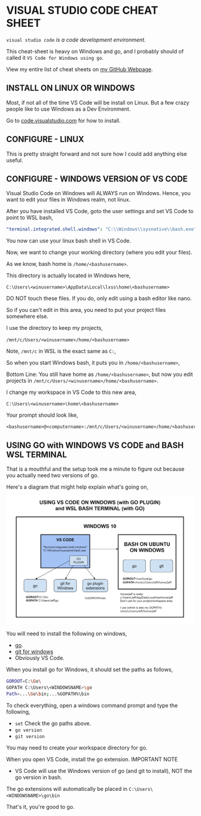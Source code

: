 # VISUAL STUDIO CODE CHEAT SHEET

`visual studio code` _is a code development environment._

This cheat-sheet is heavy on Windows and go, and I probably
should of called it `VS Code for Windows using go`.

View my entire list of cheat sheets on
[my GitHub Webpage](https://jeffdecola.github.io/my-cheat-sheets/).

## INSTALL ON LINUX OR WINDOWS

Most, if not all of the time VS Code will be
install on Linux.  But a few crazy people like
to use Windows as a Dev Environment.

Go to [code.visualstudio.com](https://code.visualstudio.com/)
for how to install.

## CONFIGURE - LINUX

This is pretty straight forward and not sure how I
could add anything else useful.

## CONFIGURE - WINDOWS VERSION OF VS CODE

Visual Studio Code on Windows will ALWAYS run
on Windows.  Hence, you want to edit your
files in Windows realm, not linux.

After you have installed VS Code, goto the user settings and set VS Code to point to WSL bash,

```yaml
"terminal.integrated.shell.windows": "C:\\Windows\\sysnative\\bash.exe",
```

You now can use your linux bash shell in VS Code.

Now, we want to change your working directory (where you edit your files).

As we know, bash home is `/home/<bashusername>`.

This directory is actually located in Windows here,

```
C:\Users\<winusername>\AppData\Local\lxss\home\<bashusername>
```

DO NOT touch these files.  If you do, only edit using
a bash editor like nano.

So if you can't edit in this area, you need
to put your project files somewhere else.

I use the directory to keep my projects,

`/mnt/c/Users/<winusername>/home/<bashusername>`

Note, `/mnt/c` in WSL is the exact same as `C:`,

So when you start Windows bash, it puts you in `/home/<bashusername>`,

Bottom Line: You still have home as `/home/<bashusername>`,
but now you edit projects in `/mnt/c/Users/<winusername>/home/<bashusername>`.

I change my workspace in VS Code to this new area,

```text
C:\Users\<winusername>\home\<bashusername>
```

Your prompt should look like,

```text
<bashusername>@<computername>:/mnt/c/Users/<winusername>/home/<bashusername>
```

## USING GO with WINDOWS VS CODE and BASH WSL TERMINAL

That is a mouthful and the setup took me a minute to
figure out because you actually need two versions of go.

Here's a diagram that might help explain what's going on,

![IMAGE - USING GO with WINDOWS VS CODE and BASH WSL TERMINAL - IMAGE](../../../docs/pics/using-go-with-windows-vs-code-and-bash-wsl-terminal.jpg)

You will need to install the following on windows,

* [go](https://golang.org/doc/install).
* [git for windows](https://git-scm.com/downloads)
* Obviously VS Code.

When you install go for Windows, it should set the paths as follows,

```bash
GOROOT=C:\Go\
GOPATH C:\Users\<WINDOWSNAME>\go
Path=...\Go\bin;...%GOPATH%\bin
```

To check everything, open a windows command prompt and
type the following,

* `set` Check the go paths above.
* `go version`
* `git version`

You may need to create your workspace directory for go.

When you open VS Code, install the go extension. IMPORTANT NOTE
- VS Code will use the Windows version of go (and git to install),
NOT the go version in bash.

The go extensions will automatically be placed in
`C:\Users\<WINDOWSNAME>\go\bin`

That's it, you're good to go.
